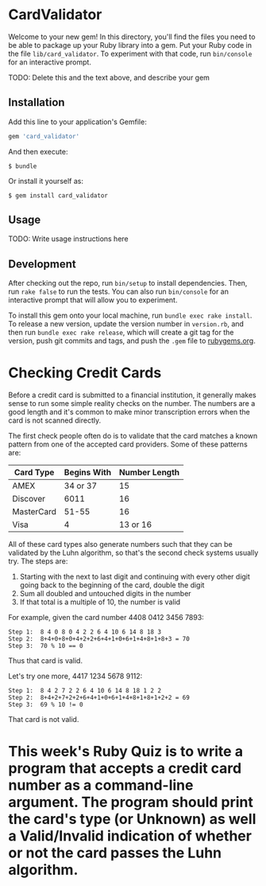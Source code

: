 # CardValidator

Welcome to your new gem! In this directory, you'll find the files you need to be able to package up your Ruby library into a gem. Put your Ruby code in the file `lib/card_validator`. To experiment with that code, run `bin/console` for an interactive prompt.

TODO: Delete this and the text above, and describe your gem

## Installation

Add this line to your application's Gemfile:

```ruby
gem 'card_validator'
```

And then execute:

    $ bundle

Or install it yourself as:

    $ gem install card_validator

## Usage

TODO: Write usage instructions here

## Development

After checking out the repo, run `bin/setup` to install dependencies. Then, run `rake false` to run the tests. You can also run `bin/console` for an interactive prompt that will allow you to experiment.

To install this gem onto your local machine, run `bundle exec rake install`. To release a new version, update the version number in `version.rb`, and then run `bundle exec rake release`, which will create a git tag for the version, push git commits and tags, and push the `.gem` file to [rubygems.org](https://rubygems.org).


# Checking Credit Cards

Before a credit card is submitted to a financial institution, it generally makes sense to run some simple reality checks on the number. The numbers are a good length and it's common to make minor transcription errors when the card is not scanned directly.

The first check people often do is to validate that the card matches a known pattern from one of the accepted card providers. Some of these patterns are:


| Card Type  | Begins With | Number Length |
|------------|-------------|---------------|
| AMEX       | 34 or 37    | 15            |
| Discover   | 6011        | 16            |
| MasterCard | 51-55       | 16            |
| Visa       | 4           | 13 or 16      |

All of these card types also generate numbers such that they can be validated by the Luhn algorithm, so that's the second check systems usually try. The steps are:

1. Starting with the next to last digit and continuing with every other
   digit going back to the beginning of the card, double the digit
2. Sum all doubled and untouched digits in the number
3. If that total is a multiple of 10, the number is valid

For example, given the card number 4408 0412 3456 7893:

    Step 1:  8 4 0 8 0 4 2 2 6 4 10 6 14 8 18 3
    Step 2:  8+4+0+8+0+4+2+2+6+4+1+0+6+1+4+8+1+8+3 = 70
    Step 3:  70 % 10 == 0

Thus that card is valid.

Let's try one more, 4417 1234 5678 9112:

    Step 1:  8 4 2 7 2 2 6 4 10 6 14 8 18 1 2 2
    Step 2:  8+4+2+7+2+2+6+4+1+0+6+1+4+8+1+8+1+2+2 = 69
    Step 3:  69 % 10 != 0

That card is not valid.

This week's Ruby Quiz is to write a program that accepts a credit card number as a command-line argument. The program should print the card's type (or Unknown) as well a Valid/Invalid indication of whether or not the card passes the Luhn algorithm.
=======
